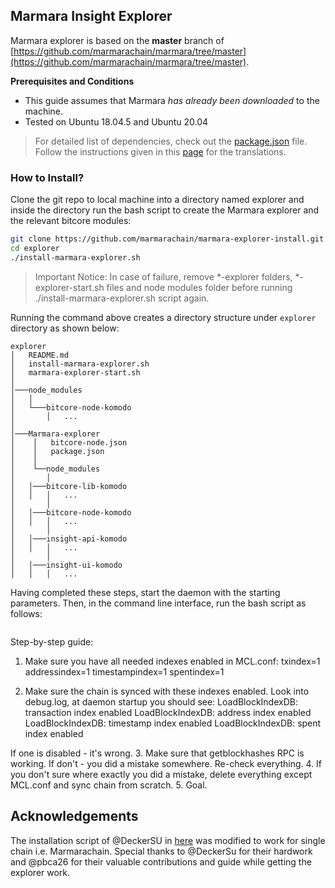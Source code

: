 ## Marmara Insight Explorer

Marmara explorer is based on the **master** branch of [https://github.com/marmarachain/marmara/tree/master](https://github.com/marmarachain/marmara/tree/master). 

**Prerequisites and Conditions**
- This guide assumes that Marmara *has already been downloaded* to the machine.
- Tested on Ubuntu 18.04.5 and Ubuntu 20.04

> For detailed list of dependencies, check out the [package.json](https://github.com/DeckerSU/bitcore-node-komodo/blob/master/package.json) file. 
> Follow the instructions given in this [page](https://github.com/marmarachain/insight-ui-marmara) for the translations.

### How to Install?
Clone the git repo to local machine into a directory named explorer and inside the directory run the bash script to create the Marmara explorer and the relevant bitcore modules: 

```sh
git clone https://github.com/marmarachain/marmara-explorer-install.git explorer
cd explorer
./install-marmara-explorer.sh
```
> Important Notice: In case of failure, remove *-explorer folders, *-explorer-start.sh files and node modules folder before running ./install-marmara-explorer.sh script again.

Running the command above creates a directory structure under ```explorer``` directory as shown below:

```
explorer
│   README.md
│   install-marmara-explorer.sh
│   marmara-explorer-start.sh
│
│───node_modules
│   │
│   └───bitcore-node-komodo
│       │   ...
│
│───Marmara-explorer
│    │   bitcore-node.json
│    │   package.json
│    │
│    └──node_modules
│       │
│	│───bitcore-lib-komodo
│	│   │   ...
│    	│
│	│───bitcore-node-komodo
│	│   │   ...
│    	│
│	│───insight-api-komodo
│	│   │   ...
│    	│
│	│───insight-ui-komodo
│	│   │   ...
```

Having completed these steps, start the daemon with the starting parameters. Then, in the command line interface, run the bash script as follows:

```sh


```

Step-by-step guide:
1. Make sure you have all needed indexes enabled in MCL.conf:
txindex=1
addressindex=1
timestampindex=1
spentindex=1

2. Make sure the chain is synced with these indexes enabled. Look into debug.log, at daemon startup you should see:
LoadBlockIndexDB: transaction index enabled 
LoadBlockIndexDB: address index enabled
LoadBlockIndexDB: timestamp index enabled
LoadBlockIndexDB: spent index enabled

If one is disabled - it's wrong.
3. Make sure that getblockhashes RPC is working. If don't - you did a mistake somewhere. Re-check everything.
4. If you don't sure where exactly you did a mistake, delete everything except MCL.conf and sync chain from scratch.
5. Goal.

## Acknowledgements
The installation script of @DeckerSU in [here](https://github.com/DeckerSU/komodo-explorers-install) was modified to work for single chain i.e. Marmarachain.  Special thanks to @DeckerSu for their hardwork and @pbca26 for their valuable contributions and guide while getting the explorer work.

